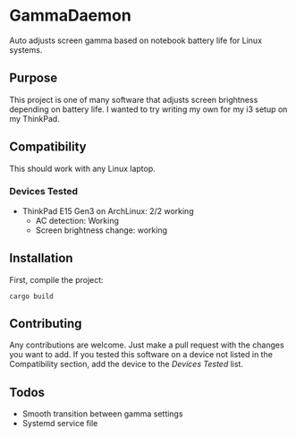 # GammaDaemon
Auto adjusts screen gamma based on notebook battery life for Linux systems.

## Purpose
This project is one of many software that adjusts screen brightness depending on battery life. I wanted to try writing my own for my i3 setup on my ThinkPad.

## Compatibility
This should work with any Linux laptop.

### Devices Tested
- ThinkPad E15 Gen3 on ArchLinux: 2/2 working
    - AC detection: Working
    - Screen brightness change: working



## Installation

First, compile the project:
```
cargo build
```

## Contributing
Any contributions are welcome. Just make a pull request with the changes you want to add. If you tested this software on a device not listed in the Compatibility section, add the device to the *Devices Tested* list. 

## Todos
- Smooth transition between gamma settings
- Systemd service file

